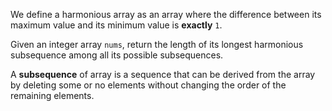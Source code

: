 We define a harmonious array as an array where the difference between its maximum value and its minimum value is **exactly** `1`.

Given an integer array `nums`, return the length of its longest harmonious subsequence among all its possible subsequences.

A **subsequence** of array is a sequence that can be derived from the array by deleting some or no elements without changing the order of the remaining elements.